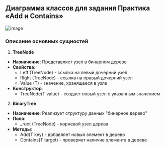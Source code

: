 ## Диаграмма классов для задания Практика «Add и Contains»
![image](https://github.com/user-attachments/assets/7e3b7ade-243f-476a-859c-97a951baab2a)


### Описание основных сущностей

1. **TreeNode<T>**
- **Назначение**: Представляет узел в бинарном дереве
- **Свойства**:
  - Left (TreeNode<T>) - ссылка на левый дочерний узел
  - Right (TreeNode<T>) - ссылка на правый дочерний узел
  - Value (T) - значение, хранящееся в узле
- **Конструктор**:
  - TreeNode(T value) - создает новый узел с указанным значением

2. **BinaryTree<T>**
- **Назначение**: Реализует структуру данных "бинарное дерево"
- **Поля**:
  - _root (TreeNode<T>) - корневой узел дерева
- **Методы**:
  - Add(T key) - добавляет новый элемент в дерево
  - Contains(T target) - проверяет наличие элемента в дереве
